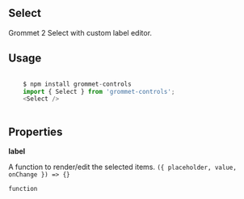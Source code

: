 ## Select
Grommet 2 Select with custom label editor.

## Usage

```javascript

    $ npm install grommet-controls 
    import { Select } from 'grommet-controls';
    <Select />
    
```

## Properties

**label**

A function to render/edit the selected items. `({ placeholder, value, onChange }) => {}`

```
function
```
  